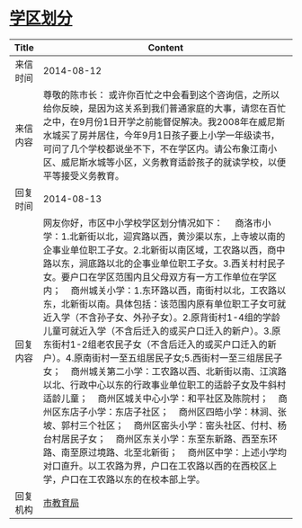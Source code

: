 # <a href="http://www.shangluo.gov.cn/zmhd/ldxxxx.jsp?urltype=leadermail.LeaderMailContentUrl&wbtreeid=1112&leadermailid=2652">学区划分</a>
|Title|Content|
|:---:|---|
|来信时间|2014-08-12|
|来信内容|尊敬的陈市长： 或许你百忙之中会看到这个咨询信，之所以给你反映，是因为这关系到我们普通家庭的大事，请您在百忙之中，在9月份1日开学之前能督促解决。我2008年在威尼斯水城买了房并居住，今年9月1日孩子要上小学一年级读书，可问了几个学校都说坐不下，不在学区内。请公布象江南小区、威尼斯水城等小区，义务教育适龄孩子的就读学校，以便平等接受义务教育。|
|回复时间|2014-08-13|
|回复内容|网友你好，市区中小学校学区划分情况如下：     商洛市小学：1.北新街以北，迎宾路以西，黄沙渠以东，上寺坡以南的企事业单位职工子女。2.北新街以南区域，工农路以西，商中路以东，涧底路以北的企事业单位职工子女。3.西关村村民子女。要户口在学区范围内且父母双方有一方工作单位在学区内；    商州城关小学：1.东环路以西，南街村以北，工农路以东，北新街以南。具体包括：该范围内原有单位职工子女可就近入学（不含孙子女、外孙子女）。2.原背街村1-4组的学龄儿童可就近入学（不含后迁入的或买户口迁入的新户）。3.原东街村1-2组老农民子女（不含后迁入的或买户口迁入的新户）。4.原南街村一至五组居民子女;5.西街村一至三组居民子女；    商州城关第二小学：工农路以西、北新街以南、江滨路以北、行政中心以东的行政事业单位职工的适龄子女及牛斜村适龄儿童；    商州区城关中心小学：和平社区及陈院村；    商州区东店子小学：东店子社区；    商州区四皓小学：林涧、张坡、郭村三个社区；    商州区窑头小学：窑头社区、付村、杨台村居民子女；    商州区东关小学：东至东新路、西至东环路、南至原过境路、北至北新街；    商州区中学：上述小学均对口直升。以工农路为界，户口在工农路以西的在西校区上学，户口在工农路以东的在校本部上学。|
|回复机构|<a href="../../categories/agencies/市教育局.md">市教育局</a>|